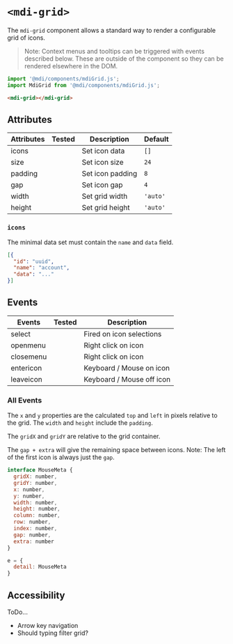 # `<mdi-grid>`

The `mdi-grid` component allows a standard way to render a configurable grid of icons.

> Note: Context menus and tooltips can be triggered with events described below. These are outside of the component so they can be rendered elsewhere in the DOM.

```typescript
import '@mdi/components/mdiGrid.js';
import MdiGrid from '@mdi/components/mdiGrid.js';
```

```html
<mdi-grid></mdi-grid>
```

## Attributes

| Attributes | Tested   | Description | Default |
| ---------- | -------- | ----------- | ------ |
| icons      |          | Set icon data | `[]` |
| size       |          | Set icon size | `24` |
| padding    |          | Set icon padding | `8` |
| gap        |          | Set icon gap | `4` |
| width      |          | Set grid width | `'auto'` |
| height     |          | Set grid height | `'auto'` |

### `icons`

The minimal data set must contain the `name` and `data` field.

```json
[{
  "id": "uuid",
  "name": "account",
  "data": "..."
}]
```

## Events

| Events     | Tested   | Description |
| ---------- | -------- | ----------- |
| select     |          | Fired on icon selections |
| openmenu   |          | Right click on icon |
| closemenu  |          | Right click on icon |
| entericon  |          | Keyboard / Mouse on icon |
| leaveicon  |          | Keyboard / Mouse off icon |

### All Events

The `x` and `y` properties are the calculated `top` and `left` in pixels relative to the grid. The `width` and `height` include the `padding`.

The `gridX` and `gridY` are relative to the grid container.

The `gap + extra` will give the remaining space between icons. Note: The left of the first icon is always just the `gap`.

```javascript
interface MouseMeta {
  gridX: number,
  gridY: number,
  x: number,
  y: number,
  width: number,
  height: number,
  column: number,
  row: number,
  index: number,
  gap: number,
  extra: number
}

e = {
  detail: MouseMeta
}
```

## Accessibility

ToDo...

- Arrow key navigation
- Should typing filter grid?
